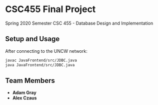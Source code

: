 # CSC455 Final Project
Spring 2020 Semester
CSC 455 - Database Design and Implementation 

## Setup and Usage  

After connecting to the UNCW network:
```bash
javac JavaFrontend/src/JDBC.java
java JavaFrontend/src/JDBC.java
```

## Team Members
* **Adam Gray**
* **Alex Czaus**